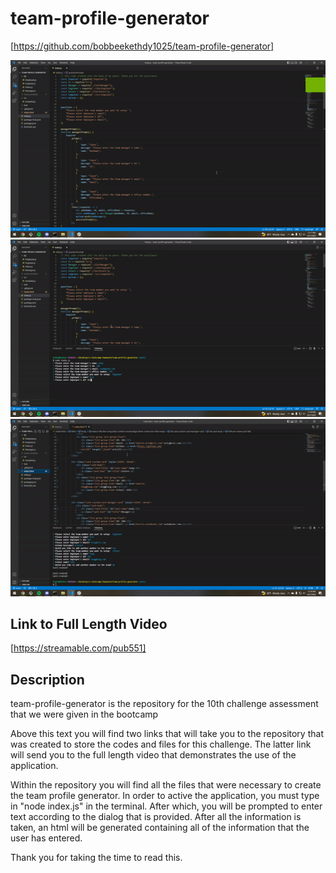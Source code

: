 # team-profile-generator

[https://github.com/bobbeekethdy1025/team-profile-generator]

![Alt Text](./gif/ezgif.com-gif-maker.gif)
![Alt Text](./gif/ezgif.com-gif-maker%20(1).gif) 
![Alt Text](./gif/ezgif.com-gif-maker%20(2).gif)

## Link to Full Length Video
[https://streamable.com/pub551]

## Description
team-profile-generator is the repository for the 10th challenge assessment that we were given in the bootcamp

Above this text you will find two links that will take you to the repository that was created to store the codes and files for this challenge. The latter link will send you to the full length video that demonstrates the use of the application.

Within the repository you will find all the files that were necessary to create the team profile generator. In order to active the application, you must type in "node index.js" in the terminal.
After which, you will be prompted to enter text according to the dialog that is provided. After all the information is taken, an html will be generated containing all of the information that the user has entered.

Thank you for taking the time to read this.
